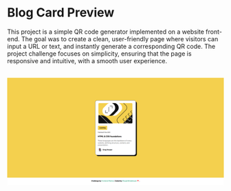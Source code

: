 <h1>Blog Card Preview</h1>
<p>This project is a simple QR code generator implemented on a website front-end. The goal was to create a clean, user-friendly page where visitors can input a URL or text, and instantly generate a corresponding QR code. The project challenge focuses on simplicity, ensuring that the page is responsive and intuitive, with a smooth user experience.</p>
<br>
<img src="images/screenblogs.png" alt="screenshot">
